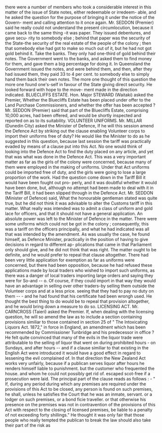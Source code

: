 there were a number of members who took a considerable interest in this matter of the issue of State notes, either redeemable or irredeem- able, and he asked the question for the purpose of bringing it under the notice of the Govern- ment and calling attention to it once again. Mr. SEDDON (Premier) said he really could not understand the present circumlocution, because it came back to the same thing -it was paper. They issued debentures, and gave secu- rity to somebody else ; behind that paper was the security of the State-the security of the real estate of the people of the colony ; then that somebody else had got to make so much out of it, but he had not got gold behind it. Take the banks. They only had one-third of gold behind their notes. The Government went to the banks, and asked them to find money for them, and gave them a big percentage for doing it. In Queensland the Government issued the notes, and were behind them, and then, after they had issued them, they paid 33 to 4 per cent. to somebody else to simply hand them back their own notes. The more one thought of this question the more one found one's-self in favour of the State giving direct security. He looked forward with hope to the move- ment made in the direction indicated. BLUECLIFFS ESTATE. Hon. Major STEWARD (Waitaki) asked the Premier, Whether the Bluecliffs Estate has been placed under offer to the Land Purchase Commissioners, and whether the offer has been accepted ? Mr. SEDDON (Premier) said that part of the Bluecliffs Estate, comprising 10,000 acres, had been offered, and would be shortly inspected and reported on as to its suitability. VOLUNTEER UNIFORMS. Mr. MILLAR (Dunedin City) asked the Minister of Defence, If he will this session amend the Defence Act by striking out the clause enabling Volunteer corps to import their uniforms free of duty? He would like the Minister to do as he suggested in this question, because last session the tariff was practically evaded by means of a clause put into this Act. No one would think of looking into the Defence Act to find the duty placed on any article, and yet that was what was done in the Defence Act. This was a very important matter as far as the girls of the colony were concerned, because many of them were employed in the making of uniforms. Under that Act uniforms could be imported free of duty, and the girls were going to lose a large proportion of the work. Had the question come down in the Tariff Bill it would have been fought out pro- perly, and it was doubtful whether it would have been done, but, although no attempt had been made to deal with it in the Tariff Bill, it had been slipped through in the Defence Act. Mr. SEDDON (Minister of Defence) said, What the honourable gentleman stated was quite true, but he did not think it was advisable to alter the Customs tariff in this matter. What really was intended was to admit a class of uniform and gold lace for officers, and that it should not have a general application. An absolute power was left to the Minister of Defence in the matter. There were some uniforms which could not be got in the colony ; consequently, this was a tariff on the officers principally, and what he had indicated was all that was intended by the amendment. As was usually the case, he found himself, as Defence Minister, practically in the position of having to give decisions in regard to different ap- plications that came in that Parliament only should give, and he did not think that was right. The matter ought to be definite, and he would prefer to repeal that clause altogether. There had been very little application for exemption as far as uniforms were concerned, but there had been opposition, because he had refused these applications made by local traders who wished to import such uniforms, as there was a danger of local traders importing large orders and saying they were for So-and -- o. Of course, if they could import in that way they would have an advantage in selling over other traders-by selling them outside the Volunteer corps and at a less price. seeing that they had to pay no duty on them -- - and he had found that his certificate had been wrongh used. He thought the best thing to do would be to repeal that provision altogether, and he would bring down a measure to do so. LICENSING ACT. Mr. CARNCROSS (Taieri) asked the Premier. If, when dealing with the licensing question, he will so amend the law as to include a section containing provisions similiar to those contained in section 25 of " The Intoxicating Liquors Act. 1872," in force in England, an amendment which has been recommended by Commissioner Tunbridge and his predecessor in office ? He felt quite convinced that many of the evils in the liquor trade were attributable to the selling of liquor that went on during prohibited hours - on Sundays, and after hours -- and if a clause similiar to that existing in the English Act were introduced it would have a good effect in regard to lessening the evil complained of. In that direction the New Zealand Act works very unfairly, because if a publican serves liquor after hours he renders himself liable to punishment. but the customer who frequented the house. and whom he could not possibly get rid of. escaped scot-free if a prosecution were laid. The principal part of the clause reads as follows : - " If, during any period during which any premises are required under the provisions of this Act to be closed, any person is found on such premises, he shall, unless he satisfies the Court that he was an inmate, servant. or a lodger on such premises, or a bond ficie traveller. or that otherwise his presence on the premises was not in contravention of the provisions of this Act with respect to the closing of licensed premises, be liable to a penalty of not exceeding forty shillings." He thought it was only fair that those people who really tempted the publican to break the law should also take their part of the risk as 